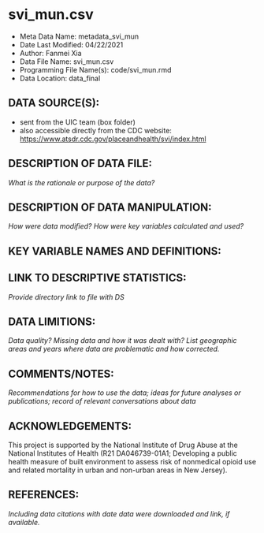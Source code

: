 
# svi_mun.csv # 

- Meta Data Name: metadata_svi_mun
- Date Last Modified: 04/22/2021
- Author: Fanmei Xia
- Data File Name: svi_mun.csv
- Programming File Name(s): code/svi_mun.rmd
- Data Location: data_final

## DATA SOURCE(S):
- sent from the UIC team (box folder)
- also accessible directly from the CDC website:
https://www.atsdr.cdc.gov/placeandhealth/svi/index.html

## DESCRIPTION OF DATA FILE: 
*What is the rationale or purpose of the data?*

## DESCRIPTION OF DATA MANIPULATION:
*How were data modified? How were key variables calculated and used?*

## KEY VARIABLE NAMES AND DEFINITIONS:

## LINK TO DESCRIPTIVE STATISTICS:
*Provide directory link to file with DS*

## DATA LIMITIONS:
*Data quality? Missing data and how it was dealt with? List geographic areas and years where data are problematic and how corrected.*

## COMMENTS/NOTES:  
*Recommendations for how to use the data; ideas for future analyses or publications; record of relevant conversations about data* 

## ACKNOWLEDGEMENTS:  
This project is supported by the National Institute of Drug Abuse at the National Institutes of Health (R21 DA046739-01A1; Developing a public health measure of built environment to assess risk of nonmedical opioid use and related mortality in urban and non-urban areas in New Jersey). 

## REFERENCES:
*Including data citations with date data were downloaded and link, if available.*

